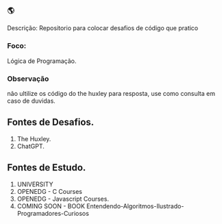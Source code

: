 ### 🌎

Descrição: Repositorio para colocar desafios de código que pratico 

### Foco: 
Lógica de Programação.

### Observação
não ultilize os código do the huxley para resposta, use como consulta em caso de duvidas. 

## Fontes de Desafios.

1. The Huxley.
2. ChatGPT.

## Fontes de Estudo.

1. UNIVERSITY 
2. OPENEDG - C Courses 
3. OPENEDG - Javascript Courses.
4. COMING SOON - BOOK Entendendo-Algoritmos-Ilustrado-Programadores-Curiosos
